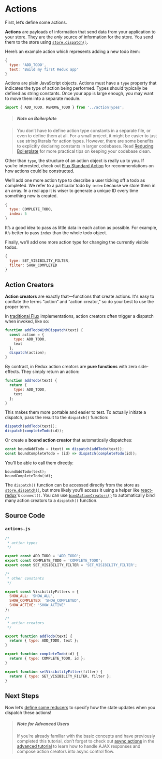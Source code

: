 # Actions

First, let’s define some actions.

**Actions** are payloads of information that send data from your application to your store. They are the *only* source of information for the store. You send them to the store using [`store.dispatch()`](../api/Store.md#dispatch).

Here’s an example action which represents adding a new todo item:

```js
{
  type: 'ADD_TODO',
  text: 'Build my first Redux app'
}
```

Actions are plain JavaScript objects. Actions must have a `type` property that indicates the type of action being performed. Types should typically be defined as string constants. Once your app is large enough, you may want to move them into a separate module.

```js
import { ADD_TODO, REMOVE_TODO } from '../actionTypes';
```

>##### Note on Boilerplate

>You don’t have to define action type constants in a separate file, or even to define them at all. For a small project, it might be easier to just use string literals for action types. However, there are some benefits to explicitly declaring constants in larger codebases. Read [Reducing Boilerplate](../recipes/ReducingBoilerplate.md) for more practical tips on keeping your codebase clean.

Other than `type`, the structure of an action object is really up to you. If you’re interested, check out [Flux Standard Action](https://github.com/acdlite/flux-standard-action) for recommendations on how actions could be constructed.

We’ll add one more action type to describe a user ticking off a todo as completed. We refer to a particular todo by `index` because we store them in an array. In a real app it is wiser to generate a unique ID every time something new is created.

```js
{
  type: COMPLETE_TODO,
  index: 5
}
```

It’s a good idea to pass as little data in each action as possible. For example, it’s better to pass `index` than the whole todo object.

Finally, we’ll add one more action type for changing the currently visible todos.

```js
{
  type: SET_VISIBILITY_FILTER,
  filter: SHOW_COMPLETED
}
```

## Action Creators

**Action creators** are exactly that—functions that create actions. It's easy to conflate the terms “action” and “action creator,” so do your best to use the proper term.

In [traditional Flux](http://facebook.github.io/flux) implementations, action creators often trigger a dispatch when invoked, like so:

```js
function addTodoWithDispatch(text) {
  const action = {
    type: ADD_TODO,
    text
  };
  dispatch(action);
}
```

By contrast, in Redux action creators are **pure functions** with zero side-effects. They simply return an action:

```js
function addTodo(text) {
  return {
    type: ADD_TODO,
    text
  };
}
```

This makes them more portable and easier to test. To actually initiate a dispatch, pass the result to the `dispatch()` function:

```js
dispatch(addTodo(text));
dispatch(completeTodo(id));
```

Or create a **bound action creator** that automatically dispatches:

```js
const boundAddTodo = (text) => dispatch(addTodo(text));
const boundCompleteTodo = (id) => dispatch(completeTodo(id));
```

You’ll be able to call them directly:

```
boundAddTodo(text);
boundCompleteTodo(id);
```

The `dispatch()` function can be accessed directly from the store as [`store.dispatch()`](../api/Store.md#dispatch), but more likely you'll access it using a helper like [react-redux](http://github.com/gaearon/react-redux)'s `connect()`. You can use [`bindActionCreators()`](../api/bindActionCreators.md) to automatically bind many action creators to a `dispatch()` function.

## Source Code

### `actions.js`

```js
/*
 * action types
 */

export const ADD_TODO = 'ADD_TODO';
export const COMPLETE_TODO = 'COMPLETE_TODO';
export const SET_VISIBILITY_FILTER = 'SET_VISIBILITY_FILTER';

/*
 * other constants
 */

export const VisibilityFilters = {
  SHOW_ALL: 'SHOW_ALL',
  SHOW_COMPLETED: 'SHOW_COMPLETED',
  SHOW_ACTIVE: 'SHOW_ACTIVE'
};

/*
 * action creators
 */

export function addTodo(text) {
  return { type: ADD_TODO, text };
}

export function completeTodo(id) {
  return { type: COMPLETE_TODO, id };
}

export function setVisibilityFilter(filter) {
  return { type: SET_VISIBILITY_FILTER, filter };
}
```

## Next Steps

Now let’s [define some reducers](Reducers.md) to specify how the state updates when you dispatch these actions!

>##### Note for Advanced Users
>If you’re already familiar with the basic concepts and have previously completed this tutorial, don’t forget to check out [async actions](../advanced/AsyncActions.md) in the [advanced tutorial](../advanced/README.md) to learn how to handle AJAX responses and compose action creators into async control flow.
